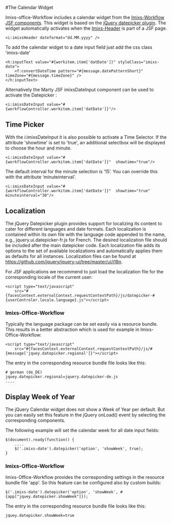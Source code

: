 #The Calendar Widget

Imixs-office-Workflow includes a calendar widget from the [Imixs-Workflow JSF components](http://www.imixs.org/doc/webtools/datepicker.html).
This widget is based on the [jQuery datepicker plugin](http://api.jqueryui.com/datepicker/).
The widget automatically activates when  the [Imixs-Header](http://www.imixs.org/doc/webtools/header.html) is part of a JSF page.  

	<i:imixsHeader dateformat="dd.MM.yyyy" />

To add the calendar widget to a date input field just add the css class 'imixs-date'


	<h:inputText value="#{workitem.item['datDate']}" styleClass="imixs-date">
		<f:convertDateTime pattern="#{message.datePatternShort}" timeZone="#{message.timeZone}" />
	</h:inputText>

Alternatively the Marty JSF imixsDateInput component can be used to activate the Datepicker :

	<i:imixsDateInput value="#{workflowController.workitem.item['datDate']}"/>
	
## Time Picker

With the i:imixsDateInput it is also possible to activate a Time Selector. If the attribute 'showtime' is set to 'true',
an additional selectbox will be displayed to choose the hour and minute.

	<i:imixsDateInput value="#{workflowController.workitem.item['datDate']}"  showtime="true"/>

The default interval for the minute selection is ‘15’. You can override this with the attribute ‘minuteinterval’.

	<i:imixsDateInput value="#{workflowController.workitem.item['datDate']}"  showtime="true" minuteinterval="30"/>


## Localization

The jQuery Datepicker plugin provides support for localizing its content to cater for different languages and date formats. Each localization is contained within its own file with the language code appended to the name, e.g., jquery.ui.datepicker-fr.js for French. The desired localization file should be included after the main datepicker code. Each localization file adds its options to the set of available localizations and automatically applies them as defaults for all instances. Localization files can be found at https://github.com/jquery/jquery-ui/tree/master/ui/i18n.

For JSF applications we recommend to just load the localization file for the corresponding locale of the current user:

	<script type="text/javascript"
		src="#{facesContext.externalContext.requestContextPath}/js/datepicker-#{userControler.locale.language}.js"></script>
		
### Imixs-Office-Workflow
		
Typically the language package can be set easily via a resource bundle. This results in a better abstraction which is used for example in Imixs-Office-Workflow: 

	<script type="text/javascript"
		src="#{facesContext.externalContext.requestContextPath}/js/#{message['jquey.datepicker.regional']}"></script>

The entry in the corresponding resource bundle file looks like this:

	# german (de_DE)
	jquey.datepicker.regional=jquery.datepicker-de.js
	....
		
## Display Week of Year

The jQuery Calendar widget does not show a Week of Year per default. But you can easily set this feature in the jQuery onLoad() event by selecting the corresponding components.

The following example will set the calendar week for all date input fields: 


	$(document).ready(function() {
	    ....
	    $('.imixs-date').datepicker('option', 'showWeek', true);
	}

### Imixs-Office-Workflow

Imixs-Office-Workflow provides the corresponding settings in the resource bundle file 'app'. So this feature can be configured also by custom builds:

	$('.imixs-date').datepicker('option', 'showWeek', #{app["jquey.datepicker.showWeek"]});

The entry in the corresponding resource bundle file looks like this:

	jquey.datepicker.showWeek=true

	
